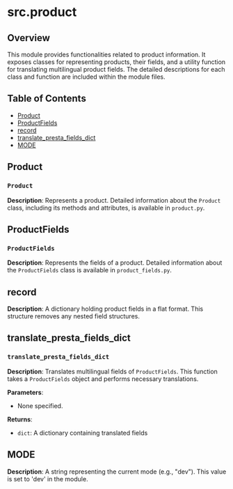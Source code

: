 # src.product

## Overview

This module provides functionalities related to product information. It exposes classes for representing products, their fields, and a utility function for translating multilingual product fields.  The detailed descriptions for each class and function are included within the module files.

## Table of Contents

* [Product](#product)
* [ProductFields](#productfields)
* [record](#record)
* [translate_presta_fields_dict](#translate-presta-fields-dict)
* [MODE](#mode)


## Product

### `Product`

**Description**:  Represents a product.  Detailed information about the `Product` class, including its methods and attributes, is available in `product.py`.


## ProductFields

### `ProductFields`

**Description**: Represents the fields of a product. Detailed information about the `ProductFields` class is available in `product_fields.py`.


## record

**Description**: A dictionary holding product fields in a flat format.  This structure removes any nested field structures.


## translate_presta_fields_dict

### `translate_presta_fields_dict`

**Description**: Translates multilingual fields of `ProductFields`.  This function takes a `ProductFields` object and performs necessary translations.

**Parameters**:
-  None specified.

**Returns**:
-  `dict`:  A dictionary containing translated fields


## MODE

**Description**:  A string representing the current mode (e.g., "dev"). This value is set to 'dev' in the module.
